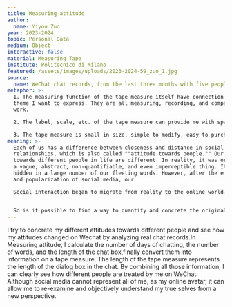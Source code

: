 ```yaml
---
title: Measuring attitude
author:
  name: Yiyou Zuo
year: 2023-2024
topic: Personal Data
medium: Object
interactive: false
material: Measuring Tape
institute: Politecnico di Milano
featured: /assets/images/uploads/2023-2024-59_zuo_1.jpg
source:
  name: WeChat chat records, from the last three months with five people.
metaphor: >-
  1. The measuring function of the tape measure itself have connection with the
  theme I want to express. They are all measuring, recording, and comparing
  work.

  2. The label, scale, etc. of the tape measure can provide me with space to convey information.

  3. The tape measure is small in size, simple to modify, easy to purchase, and not easy to be damaged.
meaning: >-
  Each of us has a difference between closeness and distance in social
  relationships, which is also called ""attitude towards people."" Our attitudes
  towards different people in life are different. In reality, it was originally
  a vague, abstract, non-quantifiable, and even imperceptible thing. It was
  hidden in a large number of our fleeting words. However, after the emergence
  and popularization of social media, our

  Social interaction began to migrate from reality to the online world. Today, online social interaction has become a very important part of human social interaction, and these fleeting words can be recorded, stored and used as a data source in the online world for a long time.


  So is it possible to find a way to quantify and concrete the originally abstract ""attitude""?
---
```

I try to concrete my different attitudes towards different people and see how my attitudes changed on Wechat by analyzing real chat records.In Measuring attitude, I calculate the number of days of chatting, the number of words, and the length of the chat box,finally convert them into information on a tape measure. The length of the tape measure represents the length of the dialog box in the chat. By combining all those information, I can clearly see how different people are treated by me on WeChat. Although social media cannot represent all of me, as my online avatar, it can allow me to re-examine and objectively understand my true selves from a new perspective.